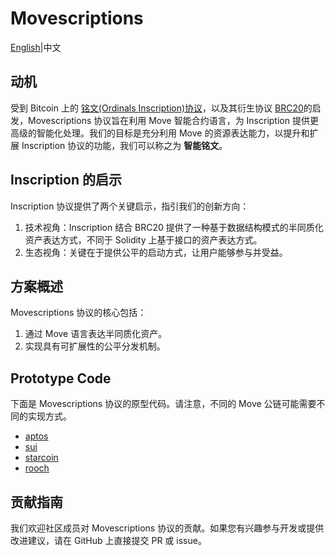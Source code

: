 # Movescriptions

[English](README.md)|中文

## 动机

受到 Bitcoin 上的 [铭文(Ordinals Inscription)协议](https://docs.ordinals.com/)，以及其衍生协议 [BRC20](https://layer1.gitbook.io/layer1-foundation/protocols/brc-20/documentation)的启发，Movescriptions 协议旨在利用 Move 智能合约语言，为 Inscription 提供更高级的智能化处理。我们的目标是充分利用 Move 的资源表达能力，以提升和扩展 Inscription 协议的功能，我们可以称之为 **智能铭文**。

## Inscription 的启示

Inscription 协议提供了两个关键启示，指引我们的创新方向：

1. 技术视角：Inscription 结合 BRC20 提供了一种基于数据结构模式的半同质化资产表达方式，不同于 Solidity 上基于接口的资产表达方式。
2. 生态视角：关键在于提供公平的启动方式，让用户能够参与并受益。

## 方案概述

Movescriptions 协议的核心包括：

1. 通过 Move 语言表达半同质化资产。
2. 实现具有可扩展性的公平分发机制。

## Prototype Code

下面是 Movescriptions 协议的原型代码。请注意，不同的 Move 公链可能需要不同的实现方式。

* [aptos](./aptos/)
* [sui](./sui/)
* [starcoin](./starcoin/)
* [rooch](./rooch/)


## 贡献指南

我们欢迎社区成员对 Movescriptions 协议的贡献。如果您有兴趣参与开发或提供改进建议，请在 GitHub 上直接提交 PR 或 issue。
